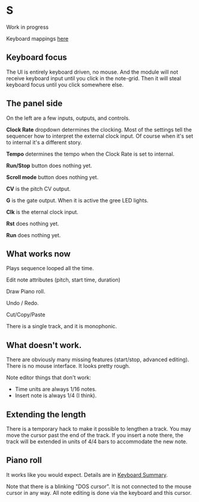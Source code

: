 # S 
Work in progress

Keyboard mappings [here](./keymap.md)

## Keyboard focus

The UI is entirely keyboard driven, no mouse. And the module will not receive keyboard input until you click in the note-grid. Then it will steal keyboard focus until you click somewhere else.

## The panel side

On the left are a few inputs, outputs, and controls.

**Clock Rate** dropdown determines the clocking. Most of the settings tell the sequencer how to interpret the external clock input. Of course when it's set to internal it's a different story.

**Tempo** determines the tempo when the Clock Rate is set to internal.

**Run/Stop** button does nothing yet.

**Scroll mode** button does nothing yet.

**CV** is the pitch CV output.

**G** is the gate output. When it is active the gree LED lights.

**Clk** is the eternal clock input.

**Rst** does nothing yet.

**Run** does nothing yet.

## What works now

Plays sequence looped all the time.

Edit note attributes (pitch, start time, duration)

Draw Piano roll.

Undo / Redo.

Cut/Copy/Paste

There is a single track, and it is monophonic.

## What doesn't work.

There are obviously many missing features (start/stop, advanced editing). There is no mouse interface. It looks pretty rough.

Note editor things that don't work:

* Time units are always 1/16 notes.
* Insert note is always 1/4 (I think).

## Extending the length

There is a temporary hack to make it possible to lengthen a track. You may move the cursor past the end of the track. If you insert a note there, the track will be extended in units of 4/4 bars to accommodate the new note.

## Piano roll

It works like you would expect. Details are in [Keyboard Summary](./keymap.md).

Note that there is a blinking "DOS cursor". It is not connected to the mouse cursor in any way. All note editing is done via the keyboard and this cursor.